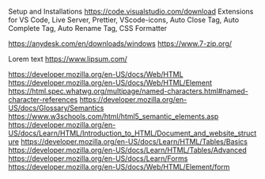Setup and Installations
https://code.visualstudio.com/download
Extensions for VS Code,
Live Server,
Prettier,
VScode-icons,
Auto Close Tag,
Auto Complete Tag,
Auto Rename Tag,
CSS Formatter

https://anydesk.com/en/downloads/windows
https://www.7-zip.org/

Lorem text
https://www.lipsum.com/

https://developer.mozilla.org/en-US/docs/Web/HTML
https://developer.mozilla.org/en-US/docs/Web/HTML/Element
https://html.spec.whatwg.org/multipage/named-characters.html#named-character-references
https://developer.mozilla.org/en-US/docs/Glossary/Semantics
https://www.w3schools.com/html/html5_semantic_elements.asp
https://developer.mozilla.org/en-US/docs/Learn/HTML/Introduction_to_HTML/Document_and_website_structure
https://developer.mozilla.org/en-US/docs/Learn/HTML/Tables/Basics
https://developer.mozilla.org/en-US/docs/Learn/HTML/Tables/Advanced
https://developer.mozilla.org/en-US/docs/Learn/Forms
https://developer.mozilla.org/en-US/docs/Web/HTML/Element/form

